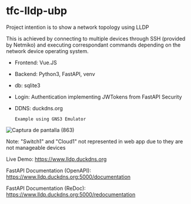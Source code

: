 # tfc-lldp-ubp

Project intention is to show a network topology using LLDP

This is achieved by connecting to multiple devices through SSH (provided by Netmiko) and executing correspondant commands depending on the network device operating system.

- Frontend: Vue.JS

- Backend: Python3, FastAPI, venv

- db: sqlite3

- Login: Authentication implementing JWTokens from FastAPI Security

- DDNS: duckdns.org

      Example using GNS3 Emulator

![Captura de pantalla (863)](https://user-images.githubusercontent.com/70659542/159499409-9cf6481f-19cb-4994-819c-e666b998432a.png)

Note: "Switch1" and "Cloud1" not represented in web app due to they are not manageable devices

Live Demo: https://www.lldp.duckdns.org

FastAPI Documentation (OpenAPI): https://www.lldp.duckdns.org:5000/documentation

FastAPI Documentation (ReDoc): https://www.lldp.duckdns.org:5000/redocumentation
